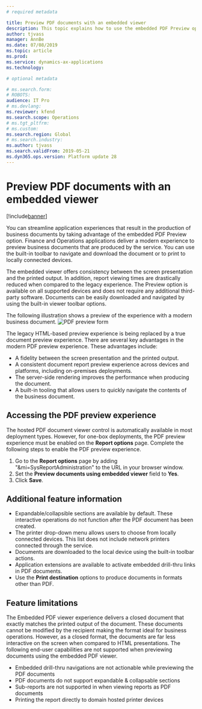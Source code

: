 ```yaml
---
# required metadata

title: Preview PDF documents with an embedded viewer 
description: This topic explains how to use the embedded PDF Preview option to view business documents.
author: tjvass
manager: AnnBe
ms.date: 07/08/2019
ms.topic: article
ms.prod: 
ms.service: dynamics-ax-applications
ms.technology: 

# optional metadata

# ms.search.form:
# ROBOTS:
audience: IT Pro
# ms.devlang: 
ms.reviewer: kfend
ms.search.scope: Operations
# ms.tgt_pltfrm: 
# ms.custom:
ms.search.region: Global
# ms.search.industry:
ms.author: tjvass
ms.search.validFrom: 2019-05-21 
ms.dyn365.ops.version: Platform update 28
---
```


# Preview PDF documents with an embedded viewer

[!include[banner](../includes/banner.md)]

You can streamline application experiences that result in the production of business documents by taking advantage of the embedded PDF Preview option. Finance and Operations applications deliver a modern experience to preview business documents that are produced by the service. You can use the built-in toolbar to navigate and download the document or to print to locally connected devices.

The embedded viewer offers consistency between the screen presentation and the printed output. In addition, report viewing times are drastically reduced when compared to the legacy experience. The Preview option is available on all supported devices and does not require any additional third-party software. Documents can be easily downloaded and navigated by using the built-in viewer toolbar options.

The following illustration shows a preview of the experience with a modern business document.
![PDF preview form](./media/pdf-document-preview.png)

The legacy HTML-based preview experience is being replaced by a true document preview experience. There are several key advantages in the modern PDF preview experience. These advantages include:

- A fidelity between the screen presentation and the printed output.
- A consistent document report preview experience across devices and platforms, including on-premises deployments.
- The server-side rendering improves the performance when producing the document.
- A built-in tooling that allows users to quickly navigate the contents of the business document.

## Accessing the PDF preview experience
The hosted PDF document viewer control is automatically available in most deployment types. However, for one-box deployments, the PDF preview experience must be enabled on the **Report options** page. Complete the following steps to enable the PDF preview experience. 

1) Go to the **Report options** page by adding "&mi=SysReportAdministration" to the URL in your browser window.
2) Set the **Preview documents using embedded viewer** field to **Yes**.
3) Click **Save**.

## Additional feature information

- Expandable/collapsible sections are available by default. These interactive operations do not function after the PDF document has been created.
- The printer drop-down menu allows users to choose from locally connected devices. This list does not include network printers connected through the service.
- Documents are downloaded to the local device using the built-in toolbar actions.
- Application extensions are available to activate embedded drill-thru links in PDF documents.
- Use the **Print destination** options to produce documents in formats other than PDF.

## Feature limitations
The Embedded PDF viewer experience delivers a closed document that exactly matches the printed output of the document.  These documents cannot be modified by the recipient making the format ideal for business operations.  However, as a closed format, the documents are far less interactive on the screen when compared to HTML presentations.  The following end-user capabilities are not supported when previewing documents using the embedded PDF viewer.

- Embedded drill-thru navigations are not actionable while previewing the PDF documents 
- PDF documents do not support expandable & collapsable sections 
- Sub-reports are not supported in when viewing reports as PDF documents
- Printing the report directly to domain hosted printer devices
